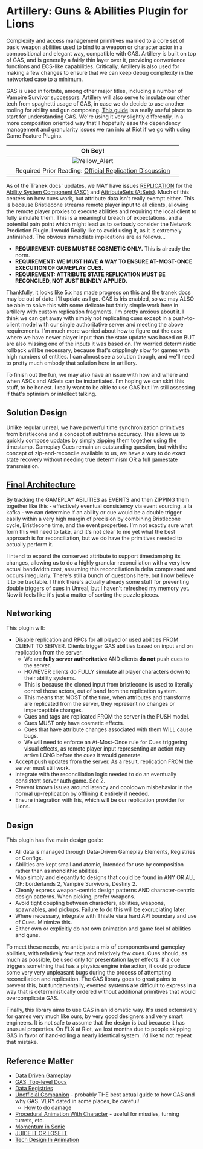 # Artillery: Guns & Abilities Plugin for Lions
Complexity and access management primitives married to a core set of basic weapon abilities used to bind to a weapon or character actor in a compositional and elegant way, compatible with GAS. Artillery is built on top of GAS, and is generally a fairly thin layer over it, providing convenience functions and ECS-like capabilities. Critically, Artillery is also used for making a few changes to ensure that we can keep debug complexity in the networked case to a minimum.   
  
GAS is used in fortnite, among other major titles, including a number of Vampire Survivor successors. Artillery will also serve to insulate our other tech from spaghetti usage of GAS, in case we do decide to use another tooling for ability and gun composing. [This guide](https://github.com/tranek/GASDocumentation) is a really useful place to start for understanding GAS. We're using it very slightly differently, in a more composition oriented way that'll hopefully ease the dependency management and granularity issues we ran into at Riot if we go with using Game Feature Plugins.  

||Oh Boy!||      
:---|:---:|---:|
||![Yellow_Alert](https://github.com/JKurzer/Artillery/assets/7749511/c4fe6e1b-e402-4a0e-8d73-638896b9f79f)||
||Required Prior Reading: [Official Replication Discussion](https://dev.epicgames.com/documentation/en-us/unreal-engine/understanding-the-unreal-engine-gameplay-ability-system)||  

  
As of the Tranek docs' updates, we MAY have issues [REPLICATION](https://github.com/tranek/GASDocumentation?tab=readme-ov-file#concepts-asc) for the [Ability System Component (ASC)](https://github.com/tranek/GASDocumentation?tab=readme-ov-file#concepts-asc) and [AttributeSets (AtSets)](https://github.com/tranek/GASDocumentation?tab=readme-ov-file#concepts-as). Much of this centers on how cues work, but attribute data isn't really exempt either. This is because Bristlecone streams remote player input to all clients, allowing the remote player proxies to execute abilities and requiring the local client to fully simulate them. This is a meaningful breach of expectations, and a potential pain point which might lead us to seriously consider the Network Prediction Plugin. I would Really like to avoid using it, as it is extremely unfinished. The obvious immediate implications are as follows...
- **REQUIREMENT: CUES MUST BE COSMETIC ONLY.** This is already the norm.
- **REQUIREMENT: WE MUST HAVE A WAY TO ENSURE AT-MOST-ONCE EXECUTION OF GAMEPLAY CUES.**
- **REQUIREMENT: ATTRIBUTE STATE REPLICATION MUST BE RECONCILED, NOT JUST BLINDLY APPLIED.**
   
Thankfully, it looks like 5.x has made progress on this and the tranek docs may be out of date. I'll update as I go. GAS is Iris enabled, so we may ALSO be able to solve this with some delicate but fairly simple work here in artillery with custom replication fragments. I'm pretty anxious about it. I think we can get away with simply not replicating cues except in a push-to-client model with our single authoritative server and meeting the above requirements. I'm much more worried about how to figure out the case where we have newer player input than the state update was based on BUT are also missing one of the inputs it was based on. I'm worried deterministic rollback will be necessary, because that's cripplingly slow for games with high numbers of entities. I can almost see a solution though, and we'll need to pretty much embody that solution here in artillery.

To finish out the fun, we may also have an issue with how and where and when ASCs and AtSets can be instantiated. I'm hoping we can skirt this stuff, to be honest. I really want to be able to use GAS but I'm still assessing if that's optimism or intellect talking.  

## Solution Design
Unlike regular unreal, we have powerful time synchronization primitives from bristlecone and a concept of subframe accuracy. This allows us to quickly compose updates by simply zipping them together using the timestamp. Gameplay Cues remain an outstanding question, but with the concept of zip-and-reconcile available to us, we have a way to do exact state recovery without needing true determinism OR a full gamestate transmission.

## **[Final Architecture](https://miro.com/app/board/uXjVK9qqzUc=/)**  
By tracking the GAMEPLAY ABILITIES as EVENTS and then ZIPPING them together like this - effectively eventual consistency via event sourcing, a la kafka - we can determine if an ability or cue would be a double trigger easily within a very high margin of precision by combining Bristlecone cycle, Bristlecone time, and the event properties. I'm not exactly sure what form this will need to take, and it's not clear to me yet what the best approach is for reconciliation, but we do have the primitives needed to actually perform it.

I intend to expand the conserved attribute to support timestamping its changes, allowing us to do a highly granular reconciliation with a very low actual bandwidth cost, assuming this reconciliation is delta compressed and occurs irregularly. There's still a bunch of questions here, but I now believe it to be tractable. I think there's actually already some stuff for preventing double triggers of cues in Unreal, but I haven't refreshed my memory yet. Now it feels like it's just a matter of sorting the puzzle pieces.

## Networking  
This plugin will:   
- Disable replication and RPCs for all played or used abilities FROM CLIENT TO SERVER. Clients trigger GAS abilities based on input and on replication from the server.
  - We are **fully server authoritative** AND clients **do not** push cues to the server.
  - HOWEVER clients do FULLY simulate all player characters down to their ability systems.
  - This is because the cloned input from bristlecone is used to literally control those actors, out of band from the replication system.
  - This means that MOST of the time, when attributes and transforms are replicated from the server, they represent no changes or imperceptible changes.
  - Cues and tags are replicated FROM the server in the PUSH model.
  - Cues MUST only have cosmetic effects.
  - Cues that have attribute changes associated with them WILL cause bugs.
  - We will need to enforce an At-Most-Once rule for Cues triggering visual effects, as remote player input representing an action may arrive LONG before the cues it would generate.
- Accept push updates from the server. As a result, replication FROM the server must still work.   
- Integrate with the reconciliation logic needed to do an eventually consistent server auth game. See 2.   
- Prevent known issues around latency and cooldown misbehavior in the normal up-replication by offlining it entirely if needed.   
- Ensure integration with Iris, which will be our replication provider for Lions.   
   
## Design   
This plugin has five main design goals:  
- All data is managed through Data-Driven Gameplay Elements, Registries or Configs.
- Abilities are kept small and atomic, intended for use by composition rather than as monolithic abilities.  
- Map simply and elegantly to designs that could be found in ANY OR ALL OF: borderlands 2, Vampire Survivors, Destiny 2.  
- Cleanly express weapon-centric design patterns AND character-centric design patterns. When picking, prefer weapons.  
- Avoid tight coupling between characters, abilities, weapons, spawnables, and pickups. Failure to do this will be excruciating later.
- Where necessary, integrate with Thistle via a hard API boundary and use of Cues. Minimize this.
- Either own or explicitly do not own animation and game feel of abilities and guns.
   
  
To meet these needs, we anticipate a mix of components and gameplay abilities, with relatively few tags and relatively few cues. Cues should, as much as possible, be used only for presentation layer effects. If a cue triggers something that has a physics engine interaction, it could produce some very very unpleasant bugs during the process of attempting reconciliation and replication. The GAS library goes to great pains to prevent this, but fundamentally, evented systems are difficult to express in a way that is deterministically ordered without additional primitives that would overcomplicate GAS.  
  
Finally, this library aims to use GAS in an idiomatic way. It's used extensively for games very much like ours, by very good designers and very smart engineers. It is not safe to assume that the design is bad because it has unusual properties. On FLX at Riot, we lost months due to people skipping GAS in favor of hand-rolling a nearly identical system. I'd like to not repeat that mistake.

## Reference Matter
- [Data Driven Gameplay](https://dev.epicgames.com/documentation/en-us/unreal-engine/data-driven-gameplay-elements-in-unreal-engine?application_version=5.4)
- [GAS, Top-level Docs](https://docs.unrealengine.com/4.27/en-US/InteractiveExperiences/GameplayAbilitySystem/)
- [Data Registries](https://dev.epicgames.com/documentation/en-us/unreal-engine/data-registries-in-unreal-engine)
- [Unofficial Companion](https://github.com/tranek/GASDocumentation) - probably THE best actual guide to how GAS and why GAS. VERY dated in some places, be careful!
  - [How to do damage](https://github.com/tranek/GASDocumentation?tab=readme-ov-file#433-meta-attributes) 
- [Procedural Animation With Character](https://www.youtube.com/watch?v=KPoeNZZ6H4s) - useful for missiles, turning turrets, etc.
- [Momentum in Sonic](https://www.youtube.com/watch?v=w1CEN5gVs5Q)
- [JUICE IT OR LOSE IT](https://www.youtube.com/watch?v=Fy0aCDmgnxg)
- [Tech Design In Animation](https://www.youtube.com/watch?v=ueEmiDM94IE)
